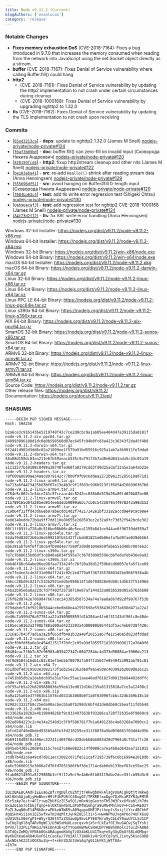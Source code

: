 ```yaml
---
title: Node v9.11.2 (Current)
blogAuthors: ['evanlucas']
category: 'release'
---
```


### Notable Changes

* **Fixes memory exhaustion DoS** (CVE-2018-7164): Fixes a bug introduced in 9.7.0 that increases the memory consumed when reading from the network into JavaScript using the net.Socket object directly as a stream.
* **buffer** (CVE-2018-7167): Fixes Denial of Service vulnerability where calling Buffer.fill() could hang
* **http2**
  * (CVE-2018-7161): Fixes Denial of Service vulnerability by updating the http2 implementation to not crash under certain circumstances during cleanup
  * (CVE-2018-1000168): Fixes Denial of Service vulnerability by upgrading nghttp2 to 1.32.0
* **tls** (CVE-2018-7162): Fixes Denial of Service vulnerability by updating the TLS implementation to not crash upon receiving

### Commits

* [[`65ed3213ca`](https://github.com/nodejs/node/commit/65ed3213ca)] - **deps**: update to nghttp2 1.32.0 (James M Snell) [nodejs-private/node-private#124](https://github.com/nodejs-private/node-private/pull/124)
* [[`f0af3b09bd`](https://github.com/nodejs/node/commit/f0af3b09bd)] - **doc**: buffer.fill() can zero-fill on invalid input (Сковорода Никита Андреевич) [nodejs-private/node-private#120](https://github.com/nodejs-private/node-private/pull/120)
* [[`828159fcd4`](https://github.com/nodejs/node/commit/828159fcd4)] - **http2**: fixup http2stream cleanup and other nits (James M Snell) [nodejs-private/node-private#122](https://github.com/nodejs-private/node-private/pull/122)
* [[`be103eba41`](https://github.com/nodejs/node/commit/be103eba41)] - **src**: re-add `Realloc()` shrink after reading stream data (Anna Henningsen) [nodejs-private/node-private#129](https://github.com/nodejs-private/node-private/pull/129)
* [[`555696df51`](https://github.com/nodejs/node/commit/555696df51)] - **src**: avoid hanging on Buffer#fill 0-length input (Сковорода Никита Андреевич) [nodejs-private/node-private#120](https://github.com/nodejs-private/node-private/pull/120)
* [[`7684ba63c4`](https://github.com/nodejs/node/commit/7684ba63c4)] - **test**: add tls write error regression test (Shigeki Ohtsu) [nodejs-private/node-private#130](https://github.com/nodejs-private/node-private/pull/130)
* [[`0ab90acaf3`](https://github.com/nodejs/node/commit/0ab90acaf3)] - **test**: add regression test for nghttp2 CVE-2018-1000168 (James M Snell) [nodejs-private/node-private#124](https://github.com/nodejs-private/node-private/pull/124)
* [[`84f23d2f12`](https://github.com/nodejs/node/commit/84f23d2f12)] - **tls**: fix SSL write error handling (Anna Henningsen) [nodejs-private/node-private#130](https://github.com/nodejs-private/node-private/pull/130)

Windows 32-bit Installer: https://nodejs.org/dist/v9.11.2/node-v9.11.2-x86.msi<br>
Windows 64-bit Installer: https://nodejs.org/dist/v9.11.2/node-v9.11.2-x64.msi<br>
Windows 32-bit Binary: https://nodejs.org/dist/v9.11.2/win-x86/node.exe<br>
Windows 64-bit Binary: https://nodejs.org/dist/v9.11.2/win-x64/node.exe<br>
macOS 64-bit Installer: https://nodejs.org/dist/v9.11.2/node-v9.11.2.pkg<br>
macOS 64-bit Binary: https://nodejs.org/dist/v9.11.2/node-v9.11.2-darwin-x64.tar.gz<br>
Linux 32-bit Binary: https://nodejs.org/dist/v9.11.2/node-v9.11.2-linux-x86.tar.xz<br>
Linux 64-bit Binary: https://nodejs.org/dist/v9.11.2/node-v9.11.2-linux-x64.tar.xz<br>
Linux PPC LE 64-bit Binary: https://nodejs.org/dist/v9.11.2/node-v9.11.2-linux-ppc64le.tar.xz<br>
Linux s390x 64-bit Binary: https://nodejs.org/dist/v9.11.2/node-v9.11.2-linux-s390x.tar.xz<br>
AIX 64-bit Binary: https://nodejs.org/dist/v9.11.2/node-v9.11.2-aix-ppc64.tar.gz<br>
SmartOS 32-bit Binary: https://nodejs.org/dist/v9.11.2/node-v9.11.2-sunos-x86.tar.xz<br>
SmartOS 64-bit Binary: https://nodejs.org/dist/v9.11.2/node-v9.11.2-sunos-x64.tar.xz<br>
ARMv6 32-bit Binary: https://nodejs.org/dist/v9.11.2/node-v9.11.2-linux-armv6l.tar.xz<br>
ARMv7 32-bit Binary: https://nodejs.org/dist/v9.11.2/node-v9.11.2-linux-armv7l.tar.xz<br>
ARMv8 64-bit Binary: https://nodejs.org/dist/v9.11.2/node-v9.11.2-linux-arm64.tar.xz<br>
Source Code: https://nodejs.org/dist/v9.11.2/node-v9.11.2.tar.gz<br>
Other release files: https://nodejs.org/dist/v9.11.2/<br>
Documentation: https://nodejs.org/docs/v9.11.2/api/

### SHASUMS

```
-----BEGIN PGP SIGNED MESSAGE-----
Hash: SHA256

b2a6ce3c9161436e5219748f42c7ce2d0cbc9a1ab05ee404d47a39115da0181f  node-v9.11.2-aix-ppc64.tar.gz
340993096108d1dc0e0b598560d87ec645fc94b0fc83a423c36343f2da45f4b8  node-v9.11.2-darwin-x64.tar.gz
9f2441d902d3dd6c02a21099ee1f579a91bd55916c925a1ab7a3b9011fe7dda6  node-v9.11.2-darwin-x64.tar.xz
48a88d158dc83aa211e6fb59aeacb535c9a791f3b7ad8e6d041ada5c43c02a19  node-v9.11.2-headers.tar.gz
a1112577b10108c0499a38740fed60fa0379cdd3fd0d25adaf33a5e3a64ab22e  node-v9.11.2-headers.tar.xz
78f600a8690ae34aac8079142c77bb0f0f09c6ddea2272b9a135285610ad71d1  node-v9.11.2-linux-arm64.tar.gz
9a713a6f4473425b83bf67e13e4b3c9f1f683c996b913f1f6854d208996367b6  node-v9.11.2-linux-arm64.tar.xz
d784e5c862c1e34ce241c57ceaac4dc8242ec038b0d315d26a89fd620b82be06  node-v9.11.2-linux-armv6l.tar.gz
21b789165d04a205ed914ee6ddd59099a6bc7cb0c5435079a44978243a98d152  node-v9.11.2-linux-armv6l.tar.xz
319b64f32ffd43d66eb97abecdd14d2f74217142e1bf33192accd9e49c9c98e4  node-v9.11.2-linux-armv7l.tar.gz
9e00140edde72b8a9ff7dd110e80655e268583ec2e32a0fc73d32f942bc6e382  node-v9.11.2-linux-armv7l.tar.xz
00f1ff033fa728a0c516be08b06c46e5eea1155b8d1ee944ae6f96739dd559a7  node-v9.11.2-linux-ppc64le.tar.gz
55daf9d83072b0a36e599210fb51427fcbdd81821e0b06efa7bd9fae039d6564  node-v9.11.2-linux-ppc64le.tar.xz
6b6391abf64f6ff10c64fb98d4e77580f2d9d0104e959fab6551d40b7007e62c  node-v9.11.2-linux-s390x.tar.gz
7e7c7b88615bd6df3c8846a6034f595e7c367d30985596cbbfedafeb436e9a92  node-v9.11.2-linux-s390x.tar.xz
bbb46f86c64abe96ee98faa733424fc76f20a38d12f59bdcd60057efa5f1ce89  node-v9.11.2-linux-x64.tar.gz
a2e7fe4ee3c4e3f31e00dff241c92c2ed779a9f36735578603d2be966f938a4b  node-v9.11.2-linux-x64.tar.xz
166cc28bd9c8217c533b2921edd5e980b14f1d670d828e9d40c1d5b37f51496d  node-v9.11.2-linux-x86.tar.gz
b4ba2b95e6a8a22dcfd7f402f25710719e67af144d32a003b538d05a57626b00  node-v9.11.2-linux-x86.tar.xz
276f82d8742e7069d47667cec243305d587534a74a7aa8a6b7d92df98767f53b  node-v9.11.2.pkg
079dabdc51bf9210b5844cebe6b88e4a2597698e59364362977a698d471a22a2  node-v9.11.2-sunos-x64.tar.gz
de46c7a599d76a57781aa22a350909859fd1b204ae4fe6f31143df96fc8e40de  node-v9.11.2-sunos-x64.tar.xz
b195eca0163a2f90bf88ad00ad4233293a4d00080b05441df5ac4eb0728f420c  node-v9.11.2-sunos-x86.tar.gz
2316a57b45f7ad1a3a2bf665dfb491b32a48f20151a67fe1c5e0a5d023dfddad  node-v9.11.2-sunos-x86.tar.xz
4a9cf0bfdf6a0e8c454d21517f70fc2c05a99d7055571826939096172a7040f6  node-v9.11.2.tar.gz
06484eac7f6b7c87e96983a039422347c0047284bc4d373d90884ae3966dc213  node-v9.11.2.tar.xz
46f9d8584a16d61c02c81ef5eb5bf00793fa94ff35647e9549453992abf91c81  node-v9.11.2-win-x64.7z
051db8f4d3c0503e3082173f16b25e2362de8f9a5e509c403992b2069d826c25  node-v9.11.2-win-x64.zip
a7451b05db2a28ebdc095a31e79ec55ae1aae40ad701827d0013b884492ddffc  node-v9.11.2-win-x86.7z
e9f55afb5a22b8289880836e59eb13ed012d16e235a81315018a7ce3a12498c2  node-v9.11.2-win-x86.zip
6a9a125a01e377063b11578cd033163068b0f1a0f030907cbbc32db3b9b18c1d  node-v9.11.2-x64.msi
82982c3322fb8c25eda90acbecb5a07b298dc6bf4d2de8db68c5beaf11fd5b4d  node-v9.11.2-x86.msi
8c33626a10282e4b19094826bf9c932497563bf93286ca728f72b35e6f9860c9  win-x64/node.exe
902e8984223c2c4e34a2548d1c5f9f58b781f7b1a6401236c4e83268a7090cc2  win-x64/node.lib
2afcd24f40e8bded935b5a8fe3fd218259ce311f80f8a5bd0f6661f03dd4e95b  win-x64/node_pdb.7z
6b69110408f0a106ec32241c46570dcd28debb6bb883d20d7964a8c741affc26  win-x64/node_pdb.zip
d045eb4305c20d84a115c7e1d7c68e6822c14f0900ca7ea4b0ad642ea7121015  win-x86/node.exe
3cdb7b4d2c6a49cd7d811ecc3082c071fe511caf7295739f6c6b16994e2010db  win-x86/node.lib
ea6c59600915e3006a7d76fd7031986fbf38e1714cdab6eb133bef83ce59ac25  win-x86/node_pdb.7z
9fab06214591a5129808b1ef9f12a9ef9e4b6e0fb03115dbe2dce33fcb55d3c0  win-x86/node_pdb.zip
-----BEGIN PGP SIGNATURE-----

iQIzBAEBCAAdFiEEua6ZBf/XgD8lcUZhtjtTWkwgbKkFAlsgVsUACgkQtjtTWkwg
bKl6khAAjm0jyHmBkerH9lF4hFUSfC40ngG7/TPXREfxmDge7QzMsaPZYRJpFMYE
O5r5zAy7e/t+4FIr+wpZbUfGzZC5a5Q1/mRxNigGeotoTb5JW3FxxOfkabl/h7dx
0xaZ61aSTotb6jfqnp+6lOktmm4bVLdPSMfW1mhgTa9uMG4Mnlk6V+FCSh+REOzY
FoZL3wqN0nE14PNk8nrwFKkvW3W85sA09qppxOHEJPithepfsSxijltYcr4BChhF
dgQSHn4SiIonIEE5wfxwTmJHqMltJyHkZ0LSl31+5+Hw4NPhUJvg4P0o74UFX6uQ
oUU1U5LX0eYgP1+WSyrQ2EtXTzZXSawOp95vLPYE07H/u9yCbLdY9auUYCLS31CP
lwIHg7qUl6qTARvRgWCJ/U3WSoMaOLeocqxvhjXS+fLkEaf9IJkuGACwjSq7Yshi
DPVX/l33PLLfmKG3/9kIDn43b+pfYYGG0mEMwCSRHCDPrHB8hORolcItucZFA8Nd
G3TdQiZmMQ/VFNkb0GsARAupmoKbVgTzOX4bKLU41Tkq+eSy3UyDbUf58LdQMbqr
WyKkEhXa6aR84UGnF61tCaoFw/7VU2All7iW8k1vHrSUfCq7gYLJiety5KsoS9bB
aAxNDshKZ3tzOOXGuZq++t+xkFZOJGtUeSAq7g011kFK1jWTTDA=
=Ih7m
-----END PGP SIGNATURE-----

```
